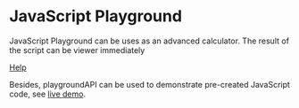 # JavaScript Playground

JavaScript Playground can be uses as an advanced calculator. The result of the script can be viewer immediately

[Help](https://SAKryukov.github.io/javascript-playground/JavaScript.Playground/help.html)

Besides, playgroundAPI can be used to demonstrate pre-created JavaScript code, see [live demo](https://SAKryukov.github.io/javascript-playground/demo.playGroundAPI/).
